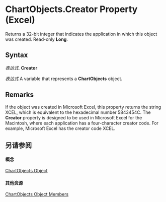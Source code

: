 
# ChartObjects.Creator Property (Excel)

Returns a 32-bit integer that indicates the application in which this object was created. Read-only  **Long**.


## Syntax

 _表达式_. **Creator**

 _表达式_ A variable that represents a **ChartObjects** object.


## Remarks

If the object was created in Microsoft Excel, this property returns the string XCEL, which is equivalent to the hexadecimal number 5843454C. The  **Creator** property is designed to be used in Microsoft Excel for the Macintosh, where each application has a four-character creator code. For example, Microsoft Excel has the creator code XCEL.


## 另请参阅


#### 概念


[ChartObjects Object](67cf2d82-ed9b-b23d-836f-19b106bcc5ed.md)
#### 其他资源


[ChartObjects Object Members](http://msdn.microsoft.com/library/9b6cdfd7-0926-fff0-ecc1-ce1cef00ebee%28Office.15%29.aspx)